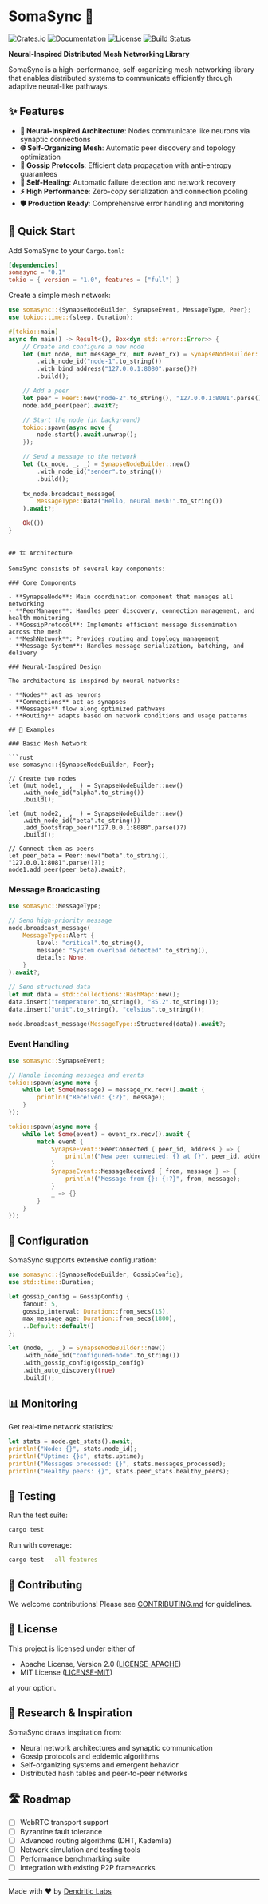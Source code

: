# SomaSync 🧠

[![Crates.io](https://img.shields.io/crates/v/somasync)](https://crates.io/crates/somasync)
[![Documentation](https://docs.rs/somasync/badge.svg)](https://docs.rs/somasync)
[![License](https://img.shields.io/crates/l/somasync)](LICENSE)
[![Build Status](https://github.com/dendritic-labs/somasync/workflows/CI/badge.svg)](https://github.com/dendritic-labs/somasync/actions)

**Neural-Inspired Distributed Mesh Networking Library**

SomaSync is a high-performance, self-organizing mesh networking library that enables distributed systems to communicate efficiently through adaptive neural-like pathways.

## ✨ Features

- **🧠 Neural-Inspired Architecture**: Nodes communicate like neurons via synaptic connections
- **🌐 Self-Organizing Mesh**: Automatic peer discovery and topology optimization  
- **💬 Gossip Protocols**: Efficient data propagation with anti-entropy guarantees
- **🔄 Self-Healing**: Automatic failure detection and network recovery
- **⚡ High Performance**: Zero-copy serialization and connection pooling
- **🛡️ Production Ready**: Comprehensive error handling and monitoring

## 🚀 Quick Start

Add SomaSync to your `Cargo.toml`:

```toml
[dependencies]
somasync = "0.1"
tokio = { version = "1.0", features = ["full"] }
```

Create a simple mesh network:

```rust
use somasync::{SynapseNodeBuilder, SynapseEvent, MessageType, Peer};
use tokio::time::{sleep, Duration};

#[tokio::main]
async fn main() -> Result<(), Box<dyn std::error::Error>> {
    // Create and configure a new node
    let (mut node, mut message_rx, mut event_rx) = SynapseNodeBuilder::new()
        .with_node_id("node-1".to_string())
        .with_bind_address("127.0.0.1:8080".parse()?)
        .build();

    // Add a peer
    let peer = Peer::new("node-2".to_string(), "127.0.0.1:8081".parse()?);
    node.add_peer(peer).await?;

    // Start the node (in background)
    tokio::spawn(async move {
        node.start().await.unwrap();
    });

    // Send a message to the network
    let (tx_node, _, _) = SynapseNodeBuilder::new()
        .with_node_id("sender".to_string())
        .build();
    
    tx_node.broadcast_message(
        MessageType::Data("Hello, neural mesh!".to_string())
    ).await?;

    Ok(())
}
```
```

## 🏗️ Architecture

SomaSync consists of several key components:

### Core Components

- **SynapseNode**: Main coordination component that manages all networking
- **PeerManager**: Handles peer discovery, connection management, and health monitoring
- **GossipProtocol**: Implements efficient message dissemination across the mesh
- **MeshNetwork**: Provides routing and topology management
- **Message System**: Handles message serialization, batching, and delivery

### Neural-Inspired Design

The architecture is inspired by neural networks:

- **Nodes** act as neurons
- **Connections** act as synapses  
- **Messages** flow along optimized pathways
- **Routing** adapts based on network conditions and usage patterns

## 📖 Examples

### Basic Mesh Network

```rust
use somasync::{SynapseNodeBuilder, Peer};

// Create two nodes
let (mut node1, _, _) = SynapseNodeBuilder::new()
    .with_node_id("alpha".to_string())
    .build();

let (mut node2, _, _) = SynapseNodeBuilder::new()
    .with_node_id("beta".to_string())
    .add_bootstrap_peer("127.0.0.1:8080".parse()?)
    .build();

// Connect them as peers
let peer_beta = Peer::new("beta".to_string(), "127.0.0.1:8081".parse()?);
node1.add_peer(peer_beta).await?;
```

### Message Broadcasting

```rust
use somasync::MessageType;

// Send high-priority message
node.broadcast_message(
    MessageType::Alert {
        level: "critical".to_string(),
        message: "System overload detected".to_string(),
        details: None,
    }
).await?;

// Send structured data
let mut data = std::collections::HashMap::new();
data.insert("temperature".to_string(), "85.2".to_string());
data.insert("unit".to_string(), "celsius".to_string());

node.broadcast_message(MessageType::Structured(data)).await?;
```

### Event Handling

```rust
use somasync::SynapseEvent;

// Handle incoming messages and events
tokio::spawn(async move {
    while let Some(message) = message_rx.recv().await {
        println!("Received: {:?}", message);
    }
});

tokio::spawn(async move {
    while let Some(event) = event_rx.recv().await {
        match event {
            SynapseEvent::PeerConnected { peer_id, address } => {
                println!("New peer connected: {} at {}", peer_id, address);
            }
            SynapseEvent::MessageReceived { from, message } => {
                println!("Message from {}: {:?}", from, message);
            }
            _ => {}
        }
    }
});
```

## 🔧 Configuration

SomaSync supports extensive configuration:

```rust
use somasync::{SynapseNodeBuilder, GossipConfig};
use std::time::Duration;

let gossip_config = GossipConfig {
    fanout: 5,
    gossip_interval: Duration::from_secs(15),
    max_message_age: Duration::from_secs(1800),
    ..Default::default()
};

let (node, _, _) = SynapseNodeBuilder::new()
    .with_node_id("configured-node".to_string())
    .with_gossip_config(gossip_config)
    .with_auto_discovery(true)
    .build();
```

## 📊 Monitoring

Get real-time network statistics:

```rust
let stats = node.get_stats().await;
println!("Node: {}", stats.node_id);
println!("Uptime: {}s", stats.uptime);
println!("Messages processed: {}", stats.messages_processed);
println!("Healthy peers: {}", stats.peer_stats.healthy_peers);
```

## 🧪 Testing

Run the test suite:

```bash
cargo test
```

Run with coverage:

```bash
cargo test --all-features
```

## 🤝 Contributing

We welcome contributions! Please see [CONTRIBUTING.md](CONTRIBUTING.md) for guidelines.

## 📄 License

This project is licensed under either of

- Apache License, Version 2.0 ([LICENSE-APACHE](LICENSE-APACHE))
- MIT License ([LICENSE-MIT](LICENSE-MIT))

at your option.

## 🔬 Research & Inspiration

SomaSync draws inspiration from:

- Neural network architectures and synaptic communication
- Gossip protocols and epidemic algorithms  
- Self-organizing systems and emergent behavior
- Distributed hash tables and peer-to-peer networks

## 🛣️ Roadmap

- [ ] WebRTC transport support
- [ ] Byzantine fault tolerance
- [ ] Advanced routing algorithms (DHT, Kademlia)
- [ ] Network simulation and testing tools
- [ ] Performance benchmarking suite
- [ ] Integration with existing P2P frameworks

---

Made with ❤️ by [Dendritic Labs](https://github.com/dendritic-labs)